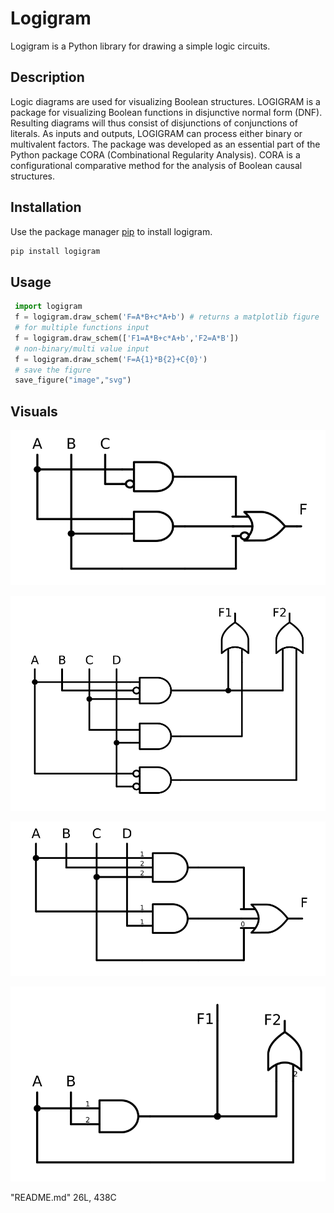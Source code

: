 # Logigram
 Logigram is a Python library for drawing a simple logic circuits.

## Description
Logic diagrams are used for visualizing Boolean structures.
LOGIGRAM is a package for visualizing Boolean functions in disjunctive normal 
form (DNF). Resulting diagrams will thus consist of disjunctions of
conjunctions of literals. As inputs and outputs, LOGIGRAM can process either
binary or multivalent factors. The package was developed as an essential part
of the Python package CORA (Combinational Regularity Analysis).
CORA is a configurational comparative method for the analysis of Boolean
causal structures.

 

## Installation
 
 Use the package manager [pip](https://pip.pypa.io/en/stable/) to install logigram.
  
  ```bash
  pip install logigram
  ```
  
## Usage
 
 ```python
  import logigram
  f = logigram.draw_schem('F=A*B+c*A+b') # returns a matplotlib figure 
  # for multiple functions input
  f = logigram.draw_schem(['F1=A*B+c*A+b','F2=A*B']) 
  # non-binary/multi value input
  f = logigram.draw_schem('F=A{1}*B{2}+C{0}')
  # save the figure 
  save_figure("image","svg")
  ```
## Visuals
  ![Ex. of a signle boolean function in a CDNF](examples/image2.svg)
  
  ![Ex. of the two boolean functions in a CDNF](examples/image1.svg)
  
  ![Ex. of a multi-value function in a CDNF](examples/image3.svg)
  
  ![Ex. of the two multi-value fucntions i a CDNF](examples/image4.svg)

  
  
"README.md" 26L, 438C
